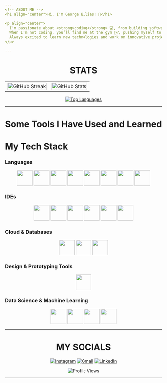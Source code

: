 ```yaml
---
<!-- ABOUT ME -->
<h1 align="center">Hi, I'm George Bilias! 👋</h1>

<p align="center">
  I'm passionate about <strong>coding</strong> 💻, from building software to exploring the world of <strong>Machine Learning</strong> and <strong>AI</strong>.  
  When I'm not coding, you’ll find me at the gym 🏋️‍♂️, pushing myself to stay fit and healthy.  
  Always excited to learn new technologies and work on innovative projects! 🚀
</p>

---
```


<h1 align="center">STATS</h1>

<!-- STATS IN TABLE FOR PERFECT SIZE MATCHING -->
<table align="center">
  <tr>
    <td align="center">
      <a href="https://git.io/streak-stats">
        <img src="https://github-readme-streak-stats.herokuapp.com?user=GeorgeBilias&theme=github-dark-blue&date_format=j%20M%5B%20Y%5D&hide_border=true" width="100%" alt="GitHub Streak"/>
      </a>
    </td>
    <td align="center">
      <a href="https://github.com/anuraghazra/github-readme-stats">
        <img src="https://github-readme-stats.vercel.app/api?username=GeorgeBilias&show_icons=true&theme=github_dark&hide_border=true" width="100%" alt="GitHub Stats"/>
      </a>
    </td>
  </tr>
</table>

<!-- THIRD STATS BANNER CENTERED BELOW -->
<p align="center">
  <a href="https://github.com/anuraghazra/github-readme-stats">
    <img src="https://github-readme-stats.vercel.app/api/top-langs/?username=GeorgeBilias&langs_count=6&layout=donut-vertical&title_color=FF5A5F&text_color=E5DFFF&bg_color=00000000&hide_border=true&hide_title=true&hide=jupyter%20notebook,VHDL&width="40%" alt="Top Languages"/>
  </a>
</p>

---
<h1 align="center">Some Tools I Have Used and Learned</h1>

# My Tech Stack

### Languages
<p align="center">
  <img src="https://cdn.jsdelivr.net/gh/devicons/devicon@latest/icons/c/c-original.svg" width="50" height="50"/>
  <img src="https://cdn.jsdelivr.net/gh/devicons/devicon@latest/icons/cplusplus/cplusplus-original.svg" width="50" height="50"/>
  <img src="https://cdn.jsdelivr.net/gh/devicons/devicon@latest/icons/html5/html5-original.svg" width="50" height="50"/>
  <img src="https://cdn.jsdelivr.net/gh/devicons/devicon@latest/icons/css3/css3-original.svg" width="50" height="50"/>
  <img src="https://cdn.jsdelivr.net/gh/devicons/devicon@latest/icons/java/java-original.svg" width="50" height="50"/>
  <img src="https://cdn.jsdelivr.net/gh/devicons/devicon@latest/icons/javascript/javascript-original.svg" width="50" height="50"/>
  <img src="https://cdn.jsdelivr.net/gh/devicons/devicon@latest/icons/python/python-original.svg" width="50" height="50"/>
  <img src="https://cdn.jsdelivr.net/gh/devicons/devicon@latest/icons/nodejs/nodejs-plain-wordmark.svg" width="50" height="50"/>
</p>

### IDEs
<p align="center">
  <img src="https://cdn.jsdelivr.net/gh/devicons/devicon@latest/icons/androidstudio/androidstudio-original.svg" width="50" height="50"/>
  <img src="https://cdn.jsdelivr.net/gh/devicons/devicon@latest/icons/eclipse/eclipse-original.svg" width="50" height="50"/>
  <img src="https://cdn.jsdelivr.net/gh/devicons/devicon@latest/icons/intellij/intellij-original.svg" width="50" height="50"/>
  <img src="https://cdn.jsdelivr.net/gh/devicons/devicon@latest/icons/pycharm/pycharm-original.svg" width="50" height="50"/>
  <img src="https://cdn.jsdelivr.net/gh/devicons/devicon@latest/icons/visualstudio/visualstudio-original.svg" width="50" height="50"/>
  <img src="https://cdn.jsdelivr.net/gh/devicons/devicon@latest/icons/vscode/vscode-original.svg" width="50" height="50"/>
</p>

### Cloud & Databases
<p align="center">
  <img src="https://cdn.jsdelivr.net/gh/devicons/devicon@latest/icons/azure/azure-original.svg" width="50" height="50"/>
  <img src="https://cdn.jsdelivr.net/gh/devicons/devicon@latest/icons/azuresqldatabase/azuresqldatabase-original.svg" width="50" height="50"/>
  <img src="https://cdn.jsdelivr.net/gh/devicons/devicon@latest/icons/mongodb/mongodb-original-wordmark.svg" width="50" height="50"/>
</p>

### Design & Prototyping Tools
<p align="center">
  <img src="https://cdn.jsdelivr.net/gh/devicons/devicon@latest/icons/figma/figma-original.svg" width="50" height="50"/>
</p>

### Data Science & Machine Learning
<p align="center">
  <img src="https://cdn.jsdelivr.net/gh/devicons/devicon@latest/icons/jupyter/jupyter-original.svg" width="50" height="50"/>
  <img src="https://cdn.jsdelivr.net/gh/devicons/devicon@latest/icons/matplotlib/matplotlib-original.svg" width="50" height="50"/>
  <img src="https://cdn.jsdelivr.net/gh/devicons/devicon@latest/icons/numpy/numpy-original.svg" width="50" height="50"/>
  <img src="https://cdn.jsdelivr.net/gh/devicons/devicon@latest/icons/scikitlearn/scikitlearn-original.svg" width="50" height="50"/>
</p>

---

<h1 align="center">MY SOCIALS</h1>

<p align="center">
  <a href="https://www.instagram.com/_georgebi_/"><img src="https://img.shields.io/badge/Instagram-E4405F?style=for-the-badge&logo=instagram&logoColor=white" alt="Instagram"/></a>
  <a href="mailto:georgebiliasgr@gmail.com"><img src="https://img.shields.io/badge/Gmail-D14836?style=for-the-badge&logo=gmail&logoColor=white" alt="Gmail"/></a>
  <a href="https://www.linkedin.com/in/george-bilias-02/"><img src="https://img.shields.io/badge/LinkedIn-0077B5?style=for-the-badge&logo=linkedin&logoColor=white" alt="LinkedIn"/></a>
</p>


<!-- PROFILE VIEWS -->
<p align="center">
  <img src="https://komarev.com/ghpvc/?username=GeorgeBilias&color=blue" alt="Profile Views" title="Profile Views"/>
</p>

---
